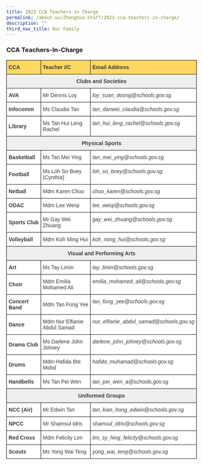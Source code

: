 ```yaml
---
title: 2023 CCA Teachers in Charge
permalink: /about-us/Zhenghua-Staff/2023-cca-teachers-in-charge/
description: ""
third_nav_title: Our Family
---
```

### CCA Teachers-In-Charge

<style type="text/css">
.tg  {border-collapse:collapse;border-spacing:0;}
.tg td{border-color:black;border-style:solid;border-width:1px;font-family:Arial, sans-serif;font-size:14px;
  overflow:hidden;padding:10px 5px;word-break:normal;}
.tg th{border-color:black;border-style:solid;border-width:1px;font-family:Arial, sans-serif;font-size:14px;
  font-weight:normal;overflow:hidden;padding:10px 5px;word-break:normal;}
.tg .tg-v0g4{background-color:#FFD863;color:#3A3A3A;font-weight:bold;text-align:left;vertical-align:top}
.tg .tg-5d9j{background-color:#FFF;color:#3A3A3A;font-weight:bold;text-align:left;vertical-align:middle}
.tg .tg-52wp{background-color:#FFF;color:#3A3A3A;font-style:italic;text-align:left;vertical-align:top}
.tg .tg-prnc{background-color:#FFF;color:#3A3A3A;text-align:left;vertical-align:middle}
.tg .tg-64v9{background-color:#EFEFEE;color:#3A3A3A;font-weight:bold;text-align:center;vertical-align:middle}
</style>
<table class="tg">
<thead>
  <tr>
    <th class="tg-v0g4"><span style="font-weight:bold">CCA</span></th>
    <th class="tg-v0g4"><span style="font-weight:bold">Teacher I/C</span></th>
    <th class="tg-v0g4"><span style="font-weight:bold">Email Address</span></th>
  </tr>
</thead>
<tbody>
  <tr>
    <td class="tg-64v9" colspan="3"><span style="font-weight:700">Clubs and Societies</span></td>
  </tr>
  <tr>
    <td class="tg-5d9j"><span style="font-weight:700">AVA</span></td>
    <td class="tg-prnc">Mr Dennis Loy</td>
    <td class="tg-52wp"><span style="font-style:italic">loy_suan_doong@schools.gov.sg</span></td>
  </tr>
  <tr>
    <td class="tg-5d9j"><span style="font-weight:700">Infocomm</span></td>
    <td class="tg-prnc">Ms Claudia Tan</td>
    <td class="tg-52wp"><span style="font-style:italic">tan_danwei_claudia@schools.gov.sg</span></td>
  </tr>
  <tr>
    <td class="tg-5d9j"><span style="font-weight:700">Library</span></td>
    <td class="tg-prnc">Ms Tan Hui Leng Rachel</td>
    <td class="tg-52wp"><span style="font-style:italic">tan_hui_leng_rachel@schools.gov.sg</span></td>
  </tr>
  <tr>
    <td class="tg-64v9" colspan="3"><span style="font-weight:700">Physical Sports</span></td>
  </tr>
  <tr>
    <td class="tg-5d9j"><span style="font-weight:700">Basketball</span></td>
    <td class="tg-prnc">Ms Tan Mei Ying</td>
    <td class="tg-52wp"><span style="font-style:italic">tan_mei_ying@schools.gov.sg</span></td>
  </tr>
  <tr>
    <td class="tg-5d9j"><span style="font-weight:700">Football</span></td>
    <td class="tg-prnc">Ms Loh So Boey (Cynthia)</td>
    <td class="tg-52wp"><span style="font-style:italic">loh_so_boey@schools.gov.sg</span></td>
  </tr>
  <tr>
    <td class="tg-5d9j"><span style="font-weight:700">Netball</span></td>
    <td class="tg-prnc">Mdm Karen Choo</td>
    <td class="tg-52wp"><span style="font-style:italic">choo_karen@schools.gov.sg</span></td>
  </tr>
  <tr>
    <td class="tg-5d9j"><span style="font-weight:700">ODAC</span></td>
    <td class="tg-prnc">Mdm Lee Weiqi</td>
    <td class="tg-52wp"><span style="font-style:italic">lee_weiqi@schools.gov.sg</span></td>
  </tr>
  <tr>
    <td class="tg-5d9j"><span style="font-weight:700">Sports Club</span></td>
    <td class="tg-prnc">Mr Gay Wei Zhuang</td>
    <td class="tg-52wp"><span style="font-style:italic">gay_wei_zhuang@schools.gov.sg</span></td>
  </tr>
  <tr>
    <td class="tg-5d9j"><span style="font-weight:700">Volleyball</span></td>
    <td class="tg-prnc">Mdm Koh Ming Hui</td>
    <td class="tg-52wp"><span style="font-style:italic">koh_ming_hui@schools.gov.sg</span></td>
  </tr>
  <tr>
    <td class="tg-64v9" colspan="3"><span style="font-weight:700">Visual and Performing Arts</span></td>
  </tr>
  <tr>
    <td class="tg-5d9j"><span style="font-weight:700">Art</span></td>
    <td class="tg-prnc">Ms Tay Limin</td>
    <td class="tg-52wp"><span style="font-style:italic">tay_limin@schools.gov.sg</span></td>
  </tr>
  <tr>
    <td class="tg-5d9j"><span style="font-weight:700">Choir</span></td>
    <td class="tg-prnc">Mdm Emilia Mohamed Ali</td>
    <td class="tg-52wp"><span style="font-style:italic">emilia_mohamed_ali@schools.gov.sg</span></td>
  </tr>
  <tr>
    <td class="tg-5d9j"><span style="font-weight:700">Concert Band</span></td>
    <td class="tg-prnc">Mdm Tan Fong Yee</td>
    <td class="tg-52wp"><span style="font-style:italic">tan_fong_yee@schools.gov.sg</span></td>
  </tr>
  <tr>
    <td class="tg-5d9j"><span style="font-weight:700">Dance</span></td>
    <td class="tg-prnc">Mdm Nur Elfianie Abdul Samad</td>
    <td class="tg-52wp"><span style="font-style:italic">nur_elfianie_abdul_samad@schools.gov.sg</span></td>
  </tr>
  <tr>
    <td class="tg-5d9j"><span style="font-weight:700">Drama Club</span></td>
    <td class="tg-prnc">Ms Darlene John Johney</td>
    <td class="tg-52wp"><span style="font-style:italic">darlene_john_johney@schools.gov.sg</span></td>
  </tr>
  <tr>
    <td class="tg-5d9j"><span style="font-weight:700">Drums</span></td>
    <td class="tg-prnc">Mdm Hafida Bte Mohd</td>
    <td class="tg-52wp"><span style="font-style:italic">hafida_muhamad@schools.gov.sg</span></td>
  </tr>
  <tr>
    <td class="tg-5d9j"><span style="font-weight:700">Handbells</span></td>
    <td class="tg-prnc">Ms Tan Pei Wen</td>
    <td class="tg-52wp"><span style="font-style:italic">tan_pei_wen_a@schools.gov.sg</span></td>
  </tr>
  <tr>
    <td class="tg-64v9" colspan="3"><span style="font-weight:700">Uniformed Groups</span></td>
  </tr>
  <tr>
    <td class="tg-5d9j"><span style="font-weight:700">NCC (Air)</span></td>
    <td class="tg-prnc">Mr Edwin Tan</td>
    <td class="tg-52wp"><span style="font-style:italic">tan_kian_hong_edwin@schools.gov.sg</span></td>
  </tr>
  <tr>
    <td class="tg-5d9j"><span style="font-weight:700">NPCC</span></td>
    <td class="tg-prnc">Mr Shamsul Idris</td>
    <td class="tg-52wp"><span style="font-style:italic">shamsul_idris@schools.gov.sg</span></td>
  </tr>
  <tr>
    <td class="tg-5d9j"><span style="font-weight:700">Red Cross</span></td>
    <td class="tg-prnc">Mdm Felicity Lim</td>
    <td class="tg-52wp"><span style="font-style:italic">lim_sy_hing_felicity@schools.gov.sg</span></td>
  </tr>
  <tr>
    <td class="tg-5d9j"><span style="font-weight:700">Scouts</span></td>
    <td class="tg-prnc">Ms Yong Wai Teng</td>
    <td class="tg-52wp"><span style="font-style:italic">yong_wai_teng@schools.gov.sg</span></td>
  </tr>
</tbody>
</table>